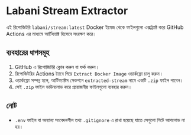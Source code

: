 # Labani Stream Extractor

এই রিপোজিটরি `labani/stream:latest` Docker ইমেজ থেকে ফাইলগুলো এক্সট্র্যাক্ট করে GitHub Actions এর মাধ্যমে আর্টিফ্যাক্ট হিসেবে সংরক্ষণ করে।

## ব্যবহারের ধাপসমূহ

1. GitHub এ রিপোজিটরি ক্লোন করুন বা ফর্ক করুন।
2. রিপোজিটরির Actions ট্যাবে গিয়ে `Extract Docker Image` ওয়ার্কফ্লো চালু করুন।
3. ওয়ার্কফ্লো সম্পন্ন হলে, আর্টিফ্যাক্টস সেকশনে `extracted-stream` নামে একটি `.zip` ফাইল পাবেন।
4. সেই `.zip` ফাইল ডাউনলোড করে প্রয়োজনীয় ফাইলগুলো ব্যবহার করুন।

## নোট

- `.env` ফাইল বা অন্যান্য সংবেদনশীল তথ্য `.gitignore` এ রাখা হয়েছে যাতে সেগুলো গিটে আপলোড না হয়।
